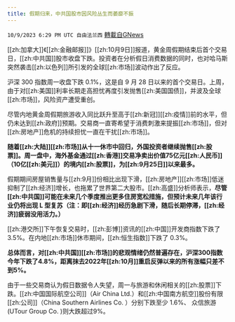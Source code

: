 ```yaml
---
title: 假期归来，中共国股市因风险丛生而萎靡不振
---
```

`10/9/2023 6:29 PM UTC 自由法兰西` [轉載自GNews](https://gnews.org/articles/1809665)

[[zh:加拿大]]《[[zh:金融邮报]]》[[zh:10月9日]]报道，黄金周假期结束后首个交易日，[[zh:中共国]]股市收盘下跌。投资者在分析假日消费数据的同时，也对哈马斯突然袭击[[zh:以色列]]所引发的全球[[zh:市场]]波动作出了反应。

  

沪深 300 指数周一收盘下跌 0.1%，这是自 9 月 28 日以来的首个交易日。上周，由于对[[zh:美国]]利率长期走高担忧再度引发抛售[[zh:美国国债]]，并波及全球[[zh:市场]]，风险资产遭受重创。

  

尽管内地黄金周假期旅游收入同比跃升至高于[[zh:新冠]][[zh:疫情]]前的水平，但仍未达到[[zh:政府]]预期。交易商一直寄希望于消费刺激来提振[[zh:市场]]，但对[[zh:房地产]]危机的持续担忧一直在干扰[[zh:市场]]。

  

**随着[[zh:大陆]][[zh:市场]]从十一休市中回归，外国投资者继续抛售[[zh:股票]]。周一盘中，海外基金通过[[zh:香港]]交易净卖出价值75亿元[[zh:人民币]]（10亿[[zh:美元]]）的境内[[zh:股票]]，为[[zh:9月25日]]以来最多。**

  

假期期间房屋销售量与[[zh:9月]]份相比出现下滑，[[zh:房地产]][[zh:市场]]低迷抑制了[[zh:经济]]增长，也拖累了世界第二大股市。[[zh:高盛]]分析师表示，**尽管[[zh:中共国]]可能在未来几个季度推出更多住房宽松措施，但预计未来几年该行业仍将出现 L 型复苏（注：即[[zh:经济]]经历急剧下滑，随后长期停滞，[[zh:经济]]疲弱没用活力。）**

  

[[zh:港交所]]下午恢复交易时，[[zh:彭博]]资讯的[[zh:中国]]开发商指数下跌了3.5%。在内地[[zh:市场]]休市期间，[[zh:恒生指数]]下跌了 0.3%。

  

**总体而言，对[[zh:中共国]][[zh:市场]]的悲观情绪仍然普遍存在，沪深300指数今年下跌了4.8%，距离抹去2022年[[zh:10月]]重启反弹以来的所有涨幅只差不到5%。**

  

由于一些交易商认为假日数据令人失望，周一与旅游和休闲相关的[[zh:股票]]下跌。[[zh:中国国际航空公司]]（Air China Ltd.）和[[zh:中国南方航空]]股份有限[[zh:公司]]（China Southern Airlines Co. ）分别下跌至少 1.6%、 众信旅游(UTour Group Co. )则大跌超过9%。
